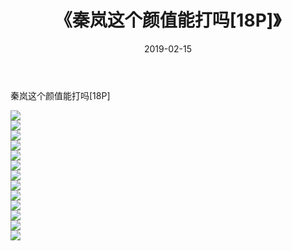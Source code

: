 ﻿---
layout: post
title:  《秦岚这个颜值能打吗[18P]》
date:   2019-02-15
img: http://pic.660000.xyz/1:down/唯美/2019/秦岚这个颜值能打吗[18P]/000.jpg
categories: [美女, 清纯, 唯美]
---

秦岚这个颜值能打吗[18P]

  ![](http://pic.660000.xyz/1:down/唯美/2019/秦岚这个颜值能打吗[18P]/001.jpg) <br> ![](http://pic.660000.xyz/1:down/唯美/2019/秦岚这个颜值能打吗[18P]/002.jpg) <br> ![](http://pic.660000.xyz/1:down/唯美/2019/秦岚这个颜值能打吗[18P]/003.jpg) <br> ![](http://pic.660000.xyz/1:down/唯美/2019/秦岚这个颜值能打吗[18P]/004.jpg) <br> ![](http://pic.660000.xyz/1:down/唯美/2019/秦岚这个颜值能打吗[18P]/005.jpg) <br> ![](http://pic.660000.xyz/1:down/唯美/2019/秦岚这个颜值能打吗[18P]/006.jpg) <br> ![](http://pic.660000.xyz/1:down/唯美/2019/秦岚这个颜值能打吗[18P]/007.jpg) <br> ![](http://pic.660000.xyz/1:down/唯美/2019/秦岚这个颜值能打吗[18P]/008.jpg) <br> ![](http://pic.660000.xyz/1:down/唯美/2019/秦岚这个颜值能打吗[18P]/009.jpg) <br> ![](http://pic.660000.xyz/1:down/唯美/2019/秦岚这个颜值能打吗[18P]/010.jpg) <br> ![](http://pic.660000.xyz/1:down/唯美/2019/秦岚这个颜值能打吗[18P]/011.jpg) <br> ![](http://pic.660000.xyz/1:down/唯美/2019/秦岚这个颜值能打吗[18P]/012.jpg) <br> ![](http://pic.660000.xyz/1:down/唯美/2019/秦岚这个颜值能打吗[18P]/013.jpg) <br>